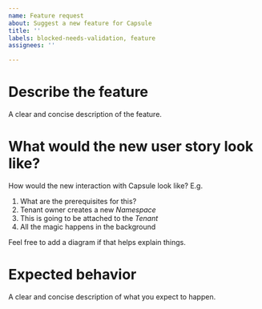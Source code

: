 ```yaml
---
name: Feature request
about: Suggest a new feature for Capsule
title: ''
labels: blocked-needs-validation, feature
assignees: ''

---
```


<!--
Yay, it look you're enjoying Capsule and, first, thanks for that!

We're trying to build a community drive Open Source project, so don't
hesitate proposing your enhancement ideas: keep in mind, since we would like
to keep it as agnostic as possible, to motivate all your assumptions.

-->

# Describe the feature

A clear and concise description of the feature.

# What would the new user story look like?

How would the new interaction with Capsule look like? E.g.

1. What are the prerequisites for this?
2. Tenant owner creates a new _Namespace_
3. This is going to be attached to the _Tenant_
4. All the magic happens in the background

Feel free to add a diagram if that helps explain things.

# Expected behavior
A clear and concise description of what you expect to happen.
